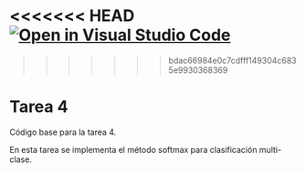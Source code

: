 <<<<<<< HEAD
[![Open in Visual Studio Code](https://classroom.github.com/assets/open-in-vscode-c66648af7eb3fe8bc4f294546bfd86ef473780cde1dea487d3c4ff354943c9ae.svg)](https://classroom.github.com/online_ide?assignment_repo_id=10544890&assignment_repo_type=AssignmentRepo)
=======
>>>>>>> bdac66984e0c7cdfff149304c6835e9930368369
# Tarea 4

Código base para la tarea 4.

En esta tarea se implementa el método softmax para clasificación multi-clase.
